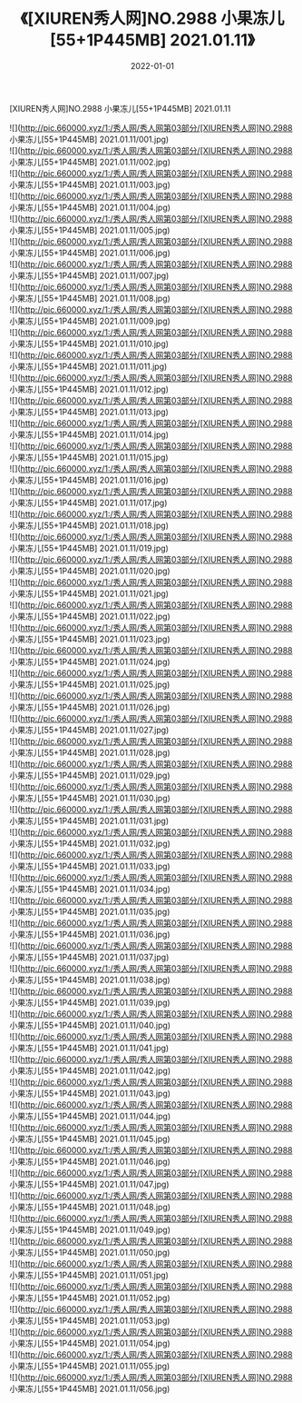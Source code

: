 ﻿---
layout: post
title:  《[XIUREN秀人网]NO.2988 小果冻儿[55+1P445MB] 2021.01.11》
date:   2022-01-01
img: http://pic.660000.xyz/1:/秀人网/秀人网第03部分/[XIUREN秀人网]NO.2988 小果冻儿[55+1P445MB] 2021.01.11/000.jpg
categories: [美女, 清纯, 唯美]
---

[XIUREN秀人网]NO.2988 小果冻儿[55+1P445MB] 2021.01.11

 ![](http://pic.660000.xyz/1:/秀人网/秀人网第03部分/[XIUREN秀人网]NO.2988 小果冻儿[55+1P445MB] 2021.01.11/001.jpg) <br>![](http://pic.660000.xyz/1:/秀人网/秀人网第03部分/[XIUREN秀人网]NO.2988 小果冻儿[55+1P445MB] 2021.01.11/002.jpg) <br>![](http://pic.660000.xyz/1:/秀人网/秀人网第03部分/[XIUREN秀人网]NO.2988 小果冻儿[55+1P445MB] 2021.01.11/003.jpg) <br>![](http://pic.660000.xyz/1:/秀人网/秀人网第03部分/[XIUREN秀人网]NO.2988 小果冻儿[55+1P445MB] 2021.01.11/004.jpg) <br>![](http://pic.660000.xyz/1:/秀人网/秀人网第03部分/[XIUREN秀人网]NO.2988 小果冻儿[55+1P445MB] 2021.01.11/005.jpg) <br>![](http://pic.660000.xyz/1:/秀人网/秀人网第03部分/[XIUREN秀人网]NO.2988 小果冻儿[55+1P445MB] 2021.01.11/006.jpg) <br>![](http://pic.660000.xyz/1:/秀人网/秀人网第03部分/[XIUREN秀人网]NO.2988 小果冻儿[55+1P445MB] 2021.01.11/007.jpg) <br>![](http://pic.660000.xyz/1:/秀人网/秀人网第03部分/[XIUREN秀人网]NO.2988 小果冻儿[55+1P445MB] 2021.01.11/008.jpg) <br>![](http://pic.660000.xyz/1:/秀人网/秀人网第03部分/[XIUREN秀人网]NO.2988 小果冻儿[55+1P445MB] 2021.01.11/009.jpg) <br>![](http://pic.660000.xyz/1:/秀人网/秀人网第03部分/[XIUREN秀人网]NO.2988 小果冻儿[55+1P445MB] 2021.01.11/010.jpg) <br>![](http://pic.660000.xyz/1:/秀人网/秀人网第03部分/[XIUREN秀人网]NO.2988 小果冻儿[55+1P445MB] 2021.01.11/011.jpg) <br>![](http://pic.660000.xyz/1:/秀人网/秀人网第03部分/[XIUREN秀人网]NO.2988 小果冻儿[55+1P445MB] 2021.01.11/012.jpg) <br>![](http://pic.660000.xyz/1:/秀人网/秀人网第03部分/[XIUREN秀人网]NO.2988 小果冻儿[55+1P445MB] 2021.01.11/013.jpg) <br>![](http://pic.660000.xyz/1:/秀人网/秀人网第03部分/[XIUREN秀人网]NO.2988 小果冻儿[55+1P445MB] 2021.01.11/014.jpg) <br>![](http://pic.660000.xyz/1:/秀人网/秀人网第03部分/[XIUREN秀人网]NO.2988 小果冻儿[55+1P445MB] 2021.01.11/015.jpg) <br>![](http://pic.660000.xyz/1:/秀人网/秀人网第03部分/[XIUREN秀人网]NO.2988 小果冻儿[55+1P445MB] 2021.01.11/016.jpg) <br>![](http://pic.660000.xyz/1:/秀人网/秀人网第03部分/[XIUREN秀人网]NO.2988 小果冻儿[55+1P445MB] 2021.01.11/017.jpg) <br>![](http://pic.660000.xyz/1:/秀人网/秀人网第03部分/[XIUREN秀人网]NO.2988 小果冻儿[55+1P445MB] 2021.01.11/018.jpg) <br>![](http://pic.660000.xyz/1:/秀人网/秀人网第03部分/[XIUREN秀人网]NO.2988 小果冻儿[55+1P445MB] 2021.01.11/019.jpg) <br>![](http://pic.660000.xyz/1:/秀人网/秀人网第03部分/[XIUREN秀人网]NO.2988 小果冻儿[55+1P445MB] 2021.01.11/020.jpg) <br>![](http://pic.660000.xyz/1:/秀人网/秀人网第03部分/[XIUREN秀人网]NO.2988 小果冻儿[55+1P445MB] 2021.01.11/021.jpg) <br>![](http://pic.660000.xyz/1:/秀人网/秀人网第03部分/[XIUREN秀人网]NO.2988 小果冻儿[55+1P445MB] 2021.01.11/022.jpg) <br>![](http://pic.660000.xyz/1:/秀人网/秀人网第03部分/[XIUREN秀人网]NO.2988 小果冻儿[55+1P445MB] 2021.01.11/023.jpg) <br>![](http://pic.660000.xyz/1:/秀人网/秀人网第03部分/[XIUREN秀人网]NO.2988 小果冻儿[55+1P445MB] 2021.01.11/024.jpg) <br>![](http://pic.660000.xyz/1:/秀人网/秀人网第03部分/[XIUREN秀人网]NO.2988 小果冻儿[55+1P445MB] 2021.01.11/025.jpg) <br>![](http://pic.660000.xyz/1:/秀人网/秀人网第03部分/[XIUREN秀人网]NO.2988 小果冻儿[55+1P445MB] 2021.01.11/026.jpg) <br>![](http://pic.660000.xyz/1:/秀人网/秀人网第03部分/[XIUREN秀人网]NO.2988 小果冻儿[55+1P445MB] 2021.01.11/027.jpg) <br>![](http://pic.660000.xyz/1:/秀人网/秀人网第03部分/[XIUREN秀人网]NO.2988 小果冻儿[55+1P445MB] 2021.01.11/028.jpg) <br>![](http://pic.660000.xyz/1:/秀人网/秀人网第03部分/[XIUREN秀人网]NO.2988 小果冻儿[55+1P445MB] 2021.01.11/029.jpg) <br>![](http://pic.660000.xyz/1:/秀人网/秀人网第03部分/[XIUREN秀人网]NO.2988 小果冻儿[55+1P445MB] 2021.01.11/030.jpg) <br>![](http://pic.660000.xyz/1:/秀人网/秀人网第03部分/[XIUREN秀人网]NO.2988 小果冻儿[55+1P445MB] 2021.01.11/031.jpg) <br>![](http://pic.660000.xyz/1:/秀人网/秀人网第03部分/[XIUREN秀人网]NO.2988 小果冻儿[55+1P445MB] 2021.01.11/032.jpg) <br>![](http://pic.660000.xyz/1:/秀人网/秀人网第03部分/[XIUREN秀人网]NO.2988 小果冻儿[55+1P445MB] 2021.01.11/033.jpg) <br>![](http://pic.660000.xyz/1:/秀人网/秀人网第03部分/[XIUREN秀人网]NO.2988 小果冻儿[55+1P445MB] 2021.01.11/034.jpg) <br>![](http://pic.660000.xyz/1:/秀人网/秀人网第03部分/[XIUREN秀人网]NO.2988 小果冻儿[55+1P445MB] 2021.01.11/035.jpg) <br>![](http://pic.660000.xyz/1:/秀人网/秀人网第03部分/[XIUREN秀人网]NO.2988 小果冻儿[55+1P445MB] 2021.01.11/036.jpg) <br>![](http://pic.660000.xyz/1:/秀人网/秀人网第03部分/[XIUREN秀人网]NO.2988 小果冻儿[55+1P445MB] 2021.01.11/037.jpg) <br>![](http://pic.660000.xyz/1:/秀人网/秀人网第03部分/[XIUREN秀人网]NO.2988 小果冻儿[55+1P445MB] 2021.01.11/038.jpg) <br>![](http://pic.660000.xyz/1:/秀人网/秀人网第03部分/[XIUREN秀人网]NO.2988 小果冻儿[55+1P445MB] 2021.01.11/039.jpg) <br>![](http://pic.660000.xyz/1:/秀人网/秀人网第03部分/[XIUREN秀人网]NO.2988 小果冻儿[55+1P445MB] 2021.01.11/040.jpg) <br>![](http://pic.660000.xyz/1:/秀人网/秀人网第03部分/[XIUREN秀人网]NO.2988 小果冻儿[55+1P445MB] 2021.01.11/041.jpg) <br>![](http://pic.660000.xyz/1:/秀人网/秀人网第03部分/[XIUREN秀人网]NO.2988 小果冻儿[55+1P445MB] 2021.01.11/042.jpg) <br>![](http://pic.660000.xyz/1:/秀人网/秀人网第03部分/[XIUREN秀人网]NO.2988 小果冻儿[55+1P445MB] 2021.01.11/043.jpg) <br>![](http://pic.660000.xyz/1:/秀人网/秀人网第03部分/[XIUREN秀人网]NO.2988 小果冻儿[55+1P445MB] 2021.01.11/044.jpg) <br>![](http://pic.660000.xyz/1:/秀人网/秀人网第03部分/[XIUREN秀人网]NO.2988 小果冻儿[55+1P445MB] 2021.01.11/045.jpg) <br>![](http://pic.660000.xyz/1:/秀人网/秀人网第03部分/[XIUREN秀人网]NO.2988 小果冻儿[55+1P445MB] 2021.01.11/046.jpg) <br>![](http://pic.660000.xyz/1:/秀人网/秀人网第03部分/[XIUREN秀人网]NO.2988 小果冻儿[55+1P445MB] 2021.01.11/047.jpg) <br>![](http://pic.660000.xyz/1:/秀人网/秀人网第03部分/[XIUREN秀人网]NO.2988 小果冻儿[55+1P445MB] 2021.01.11/048.jpg) <br>![](http://pic.660000.xyz/1:/秀人网/秀人网第03部分/[XIUREN秀人网]NO.2988 小果冻儿[55+1P445MB] 2021.01.11/049.jpg) <br>![](http://pic.660000.xyz/1:/秀人网/秀人网第03部分/[XIUREN秀人网]NO.2988 小果冻儿[55+1P445MB] 2021.01.11/050.jpg) <br>![](http://pic.660000.xyz/1:/秀人网/秀人网第03部分/[XIUREN秀人网]NO.2988 小果冻儿[55+1P445MB] 2021.01.11/051.jpg) <br>![](http://pic.660000.xyz/1:/秀人网/秀人网第03部分/[XIUREN秀人网]NO.2988 小果冻儿[55+1P445MB] 2021.01.11/052.jpg) <br>![](http://pic.660000.xyz/1:/秀人网/秀人网第03部分/[XIUREN秀人网]NO.2988 小果冻儿[55+1P445MB] 2021.01.11/053.jpg) <br>![](http://pic.660000.xyz/1:/秀人网/秀人网第03部分/[XIUREN秀人网]NO.2988 小果冻儿[55+1P445MB] 2021.01.11/054.jpg) <br>![](http://pic.660000.xyz/1:/秀人网/秀人网第03部分/[XIUREN秀人网]NO.2988 小果冻儿[55+1P445MB] 2021.01.11/055.jpg) <br>![](http://pic.660000.xyz/1:/秀人网/秀人网第03部分/[XIUREN秀人网]NO.2988 小果冻儿[55+1P445MB] 2021.01.11/056.jpg) <br>